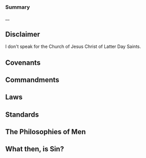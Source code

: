 ### Summary
__

## Disclaimer
I don't speak for the Church of Jesus Christ of Latter Day Saints.

## Covenants

## Commandments

## Laws

## Standards

## The Philosophies of Men

## What then, is Sin?

